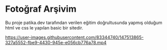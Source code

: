 # Fotoğraf Arşivim

Bu proje patika.dev tarafından verilen eğitim doğrultusunda yapmış olduğum html ve css le yapılan basic bir sitedir.

https://user-images.githubusercontent.com/83344740/147513865-327a5552-fbe9-4430-945e-e056cb776a78.mp4
